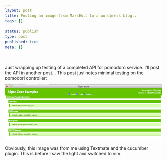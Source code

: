 ```yaml
--- 
layout: post
title: Posting an image from MarsEdit to a wordpress blog..
tags: []

status: publish
type: post
published: true
meta: {}

---
```

Just wrapping up testing of a completed API for pomodoro service.  I'll post the API in another post… This post just notes minimal testing on the pomodori controller:

<img src="/images/cucumber-green.png" alt="got to green" border="0" width="600" height="178" />

Obviously, this image was from me using Textmate and the cucumber plugin.  This is before I saw the light and switched to vim.
